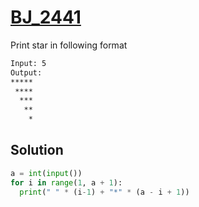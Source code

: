 # [BJ_2441](https://acmicpc.net/problem/2441)

Print star in following format

```txt
Input: 5
Output:
*****
 ****
  ***
   **
    *
```

## Solution

```py
a = int(input())
for i in range(1, a + 1):
  print(" " * (i-1) + "*" * (a - i + 1))
```
